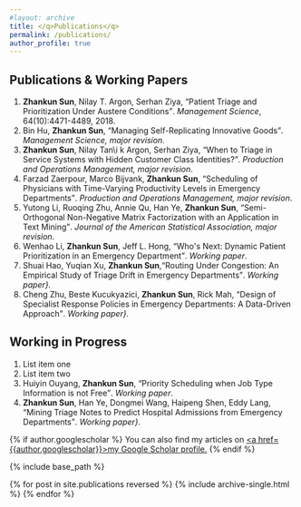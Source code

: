 ```yaml
---
#layout: archive
title: </q>Publications</q>
permalink: /publications/
author_profile: true
---
```


## Publications & Working Papers

1. **Zhankun Sun**, Nilay T. Argon, Serhan Ziya, <q>Patient Triage and Prioritization Under Austere Conditions</q>. <var>Management Science</var>, 64(10):4471-4489, 2018.
2. Bin Hu, **Zhankun Sun**, <q>Managing Self-Replicating Innovative Goods</q>. <var>Management Science, major revision</var>.
3. **Zhankun Sun**, Nilay Tan\i k Argon, Serhan Ziya, <q>When to Triage in Service Systems with Hidden Customer Class Identities?</q>. <var>Production and Operations Management, major revision</var>.
4. Farzad Zaerpour, Marco Bijvank, **Zhankun Sun**, <q>Scheduling of Physicians with Time-Varying Productivity Levels in Emergency Departments</q>. <var> Production and Operations Management, major revision</var>.
5. Yutong Li, Ruoqing Zhu, Annie Qu, Han Ye, **Zhankun Sun**, <q>Semi-Orthogonal Non-Negative Matrix Factorization with an Application in Text Mining</q>. <var> Journal of the American Statistical Association, major revision</var>.
6. Wenhao Li, **Zhankun Sun**, Jeff L. Hong, <q>Who's Next: Dynamic Patient Prioritization in an Emergency Department</q>. <var>Working paper</var>.
7. Shuai Hao, Yuqian Xu, **Zhankun Sun**,<q>Routing Under Congestion: An Empirical Study of Triage Drift in Emergency Departments</q>. <var>Working paper}.
8. Cheng Zhu, Beste Kucukyazici, **Zhankun Sun**,  Rick Mah, <q>Design of Specialist Response Policies in Emergency Departments: A Data-Driven Approach</q>. <var> Working paper}.


## Working in Progress

  1. List item one
  2. List item two
  9. Huiyin Ouyang, **Zhankun Sun**, <q>Priority Scheduling when Job Type Information is not Free</q>. <var>Working paper</var>.
  10. **Zhankun Sun**, Han Ye, Dongmei Wang, Haipeng Shen, Eddy Lang, <q>Mining Triage Notes to Predict Hospital Admissions from Emergency Departments</q>. <var> Working paper}.

{% if author.googlescholar %}
  You can also find my articles on <u><a href=</q>{{author.googlescholar}}</q>>my Google Scholar profile</a>.</u>
{% endif %}

{% include base_path %}

{% for post in site.publications reversed %}
  {% include archive-single.html %}
{% endfor %}
